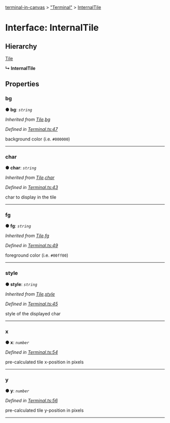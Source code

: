 [terminal-in-canvas](../README.md) > ["Terminal"](../modules/_terminal_.md) > [InternalTile](../interfaces/_terminal_.internaltile.md)



# Interface: InternalTile

## Hierarchy


 [Tile](_terminal_.tile.md)

**↳ InternalTile**








## Properties
<a id="bg"></a>

###  bg

**●  bg**:  *`string`* 

*Inherited from [Tile](_terminal_.tile.md).[bg](_terminal_.tile.md#bg)*

*Defined in [Terminal.ts:47](https://github.com/danikaze/terminal-in-canvas/blob/34567b2/src/Terminal.ts#L47)*



background color (i.e. `#000000`)




___

<a id="char"></a>

###  char

**●  char**:  *`string`* 

*Inherited from [Tile](_terminal_.tile.md).[char](_terminal_.tile.md#char)*

*Defined in [Terminal.ts:43](https://github.com/danikaze/terminal-in-canvas/blob/34567b2/src/Terminal.ts#L43)*



char to display in the tile




___

<a id="fg"></a>

###  fg

**●  fg**:  *`string`* 

*Inherited from [Tile](_terminal_.tile.md).[fg](_terminal_.tile.md#fg)*

*Defined in [Terminal.ts:49](https://github.com/danikaze/terminal-in-canvas/blob/34567b2/src/Terminal.ts#L49)*



foreground color (i.e. `#00ff00`)




___

<a id="style"></a>

###  style

**●  style**:  *`string`* 

*Inherited from [Tile](_terminal_.tile.md).[style](_terminal_.tile.md#style)*

*Defined in [Terminal.ts:45](https://github.com/danikaze/terminal-in-canvas/blob/34567b2/src/Terminal.ts#L45)*



style of the displayed char




___

<a id="x"></a>

###  x

**●  x**:  *`number`* 

*Defined in [Terminal.ts:54](https://github.com/danikaze/terminal-in-canvas/blob/34567b2/src/Terminal.ts#L54)*



pre-calculated tile x-position in pixels




___

<a id="y"></a>

###  y

**●  y**:  *`number`* 

*Defined in [Terminal.ts:56](https://github.com/danikaze/terminal-in-canvas/blob/34567b2/src/Terminal.ts#L56)*



pre-calculated tile y-position in pixels




___


